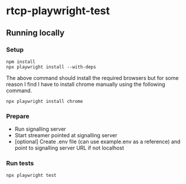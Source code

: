 # rtcp-playwright-test

## Running locally
### Setup
```
npm install
npx playwright install --with-deps
```

The above command should install the required browsers but for some reason I find I have to install chrome manually using the following command.

```
npx playwright install chrome
```

### Prepare
- Run signalling server
- Start streamer pointed at signalling server
- [optional] Create .env file (can use example.env as a reference) and point to signalling server URL if not localhost

### Run tests
```
npx playwright test
```

